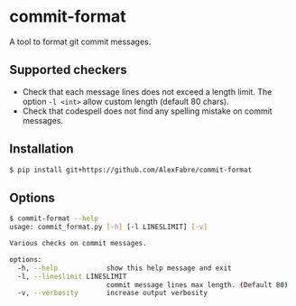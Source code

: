 # commit-format
A tool to format git commit messages.

## Supported checkers

- Check that each message lines does not exceed a length limit. The option `-l <int>` allow custom length (default 80 chars).
- Check that codespell does not find any spelling mistake on commit messages.

## Installation

```sh
$ pip install git+https://github.com/AlexFabre/commit-format
```

## Options

```sh
$ commit-format --help
usage: commit_format.py [-h] [-l LINESLIMIT] [-v]

Various checks on commit messages.

options:
  -h, --help            show this help message and exit
  -l, --lineslimit LINESLIMIT
                        commit message lines max length. (Default 80)
  -v, --verbosity       increase output verbosity
```
